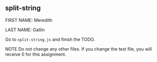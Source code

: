 ## split-string

FIRST NAME: Meredith

LAST NAME: Gatlin

Go to `split-string.js` and finish the TODO.

NOTE Do not change any other files. If you change the test file, you will receive 0 for this assignment.

